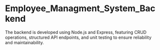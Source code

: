 # Employee_Managment_System_Backend
The backend is developed using Node.js and Express, featuring CRUD operations, structured API endpoints, and unit testing to ensure reliability and maintainability.
